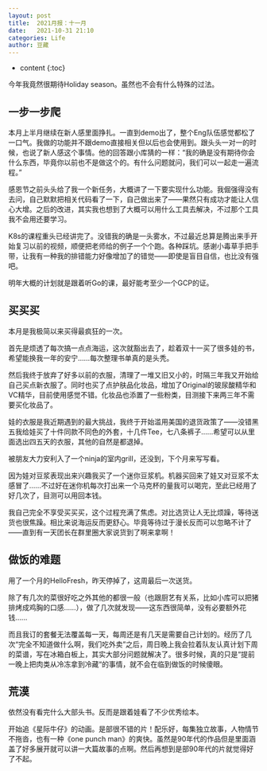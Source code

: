 ```yaml
---
layout: post
title:  2021月报：十一月
date:   2021-10-31 21:10
categories: Life
author: 豆藏
---
```


* content
{:toc}

今年我竟然很期待Holiday season。虽然也不会有什么特殊的过法。




## 一步一步爬

本月上半月继续在新人感里面挣扎。一直到demo出了，整个Eng队伍感觉都松了一口气。我做的功能并不跟demo直接相关但以后也会使用到。跟头头一对一的时候，也说了新人感这个事情。他的回答跟小库猜的一样：“我的确是没有期待你会什么东西，毕竟你以前也不是做这个的。有什么问题就问，我们可以一起走一遍流程。”

感恩节之前头头给了我一个新任务，大概讲了一下要实现什么功能。我倔强得没有去问，自己默默把相关代码看了一下，自己做出来了——果然只有成功才能让人信心大增。之后的改进，其实我也想到了大概可以用什么工具去解决，不过那个工具我不会用还要学习。

K8s的课程重头已经讲完了。没错我的确是一头雾水，不过最近总算是腾出来手开始复习以前的视频，顺便把老师给的例子一个个跑。各种踩坑。感谢小毒草手把手带，让我有一种我的排错能力好像增加了的错觉——即使是盲目自信，也比没有强吧。

明年大概的计划就是跟着听Go的课，最好能考至少一个GCP的证。

## 买买买

本月是我极简以来买得最疯狂的一次。

首先是烦透了每次搞一点点海运，这次就豁出去了，趁着双十一买了很多娃的书，希望能换我一年的安宁……每次整理书单真的是头秃。

然后我终于放弃了好多以前的衣服，清理了一堆又旧又小的，时隔三年我又开始给自己买点新衣服了。同时也买了点护肤品化妆品，增加了Original的玻尿酸精华和VC精华，目前使用感觉不错。化妆品也添置了一些粉类，目测接下来两三年不需要买化妆品了。

娃的衣服是我近期遇到的最大挑战，我终于开始滥用美国的退货政策了——没错黑五我给娃买了十件同款不同色的外套，十几件Tee，七八条裤子……希望可以从里面选出四五天的衣服，其他的自然是都退掉。

被朋友大力安利入了一个ninja的室内grill，还没到，下个月来写写看。

因为娃对豆浆表现出来兴趣我买了一个迷你豆浆机。机器买回来了娃又对豆浆不太感冒了……不过好在迷你机每次打出来一个马克杯的量我可以喝完，至此已经用了好几次了，目测可以用回本钱。

我自己完全不享受买买买，这个过程充满了焦虑。对比选货让人无比烦躁，等待送货也很焦躁。相比来说海运反而更舒心。毕竟等待过于漫长反而可以忽略不计了——直到有一天团长在群里圈大家说货到了啊来拿啊！

## 做饭的难题

用了一个月的HelloFresh，昨天停掉了，这周最后一次送货。

除了有几次的菜很好吃之外其他的都很一般（也跟厨艺有关系，比如小库可以把猪排烤成鸡胸的口感……），做了几次就发现——这东西很简单，没有必要额外花钱……

而且我订的套餐无法覆盖每一天，每周还是有几天是需要自己计划的。经历了几次“完全不知道做什么啊，我们吃外卖”之后，周日晚上我会拉着队友认真计划下周的菜谱，写在冰箱白板上，其实大部分问题就解决了。很多时候，真的只是“提前一晚上把肉类从冷冻拿到冷藏“的事情，就不会在临到做饭的时候傻眼。

## 荒漠

依然没有看完什么大部头书。反而是跟着娃看了不少优秀绘本。

开始追《星际牛仔》的动画。是部很不错的片！配乐好，每集独立故事，人物情节不拖沓，也有一种《one punch man》的爽快。虽然是90年代的作品但是里面涵盖了好多展开就可以讲一大篇故事的点啊。然后再想到是部90年代的片就觉得好了不起。

